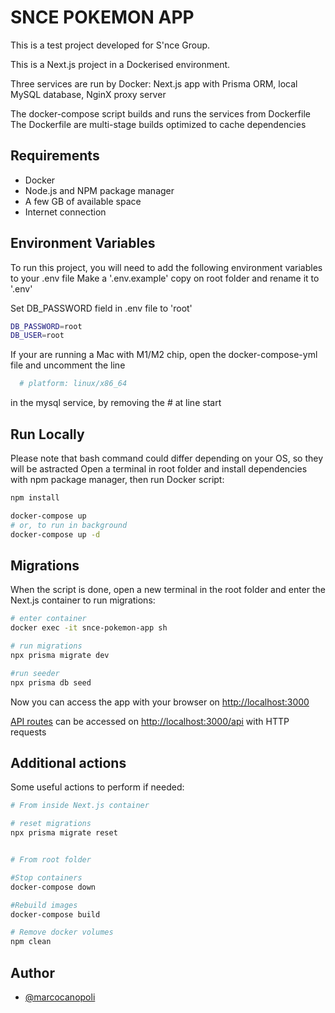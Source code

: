 # SNCE POKEMON APP

This is a test project developed for S'nce Group.

This is a Next.js project in a Dockerised environment.

Three services are run by Docker: Next.js app with Prisma ORM,
local MySQL database, NginX proxy server

The docker-compose script builds and runs the services from Dockerfile
The Dockerfile are multi-stage builds optimized to cache dependencies

## Requirements

- Docker
- Node.js and NPM package manager
- A few GB of available space
- Internet connection

## Environment Variables

To run this project, you will need to add the following environment variables to your .env file
Make a '.env.example' copy on root folder and rename it to '.env'

Set DB_PASSWORD field in .env file to 'root'

```bash
DB_PASSWORD=root
DB_USER=root
```

If your are running a Mac with M1/M2 chip, open the docker-compose-yml file and uncomment the line

```bash
  # platform: linux/x86_64
```

in the mysql service, by removing the # at line start

## Run Locally

Please note that bash command could differ depending on your OS, so they will be astracted
Open a terminal in root folder and install dependencies with npm package manager, then run Docker script:

```bash
npm install

docker-compose up
# or, to run in background
docker-compose up -d
```

## Migrations

When the script is done, open a new terminal in the root folder and enter the Next.js container to run migrations:

```bash
# enter container
docker exec -it snce-pokemon-app sh

# run migrations
npx prisma migrate dev

#run seeder
npx prisma db seed
```

Now you can access the app with your browser on [http://localhost:3000](http://localhost:3000)

[API routes](https://nextjs.org/docs/api-routes/introduction) can be accessed on [http://localhost:3000/api](http://localhost:3000/api) with HTTP requests

## Additional actions

Some useful actions to perform if needed:

```bash
# From inside Next.js container

# reset migrations
npx prisma migrate reset


# From root folder

#Stop containers
docker-compose down

#Rebuild images
docker-compose build

# Remove docker volumes
npm clean
```

## Author

- [@marcocanopoli](https://www.github.com/marcocanopoli)
